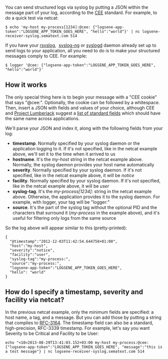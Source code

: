 You can send structured logs via syslog by putting a JSON within the
message part of your log, according to the [CEE](http://cee.mitre.org/)
standard. For example, to do a quick test via
    netcat:

    $ echo 'my-host my-process[1234]:@cee: {"logsene-app-token":"LOGSENE_APP_TOKEN_GOES_HERE", "hello":"world"}' | nc logsene-receiver-syslog.sematext.com 514

If you have your [rsyslog](rsyslog.html),
 [syslog-ng](syslog-ng.html) or
[syslogd](syslogd.html) daemon already set up to send logs to
your application, all you need to do is to make your structured messages
comply to CEE. For
    example:

    $ logger '@cee: {"logsene-app-token":"LOGSENE_APP_TOKEN_GOES_HERE", "hello":"world"}'

## How it works

The only special thing here is to begin your message with a "CEE cookie"
that says "@cee:". Optionally, the cookie can be followed by a
whitespace. Then, insert a JSON with fields and values of your choice,
although CEE and [Project
Lumberjack](https://fedorahosted.org/lumberjack/) suggest a [list of
standard fields](https://fedorahosted.org/lumberjack/wiki/FieldList)
which should have the same name across applications.

We'll parse your JSON and index it, along with the following fields from
your log:

  - **timestamp**. Normally specified by your syslog daemon or the
    application logging to it. If it's not specified, like in the netcat
    example above, we'll set it to the time when it arrived to us
  - **hostname**. It's the *my-host* string in the netcat example above.
    Normally, the syslog daemon provides your host name automatically
  - **severity**. Normally specified by your syslog daemon. If it's not
    specified, like in the netcat example above, it will be *notice*
  - **facility**. Normally specified by your syslog daemon. If it's not
    specified, like in the netcat example above, it will be *user*
  - **syslog-tag**. It's the *my-process\[1234\]:* string in the netcat
    example above. Otherwise, the application provides it to the syslog
    daemon. For example, with logger, your tag will be "logger:"
  - **source**. It's the part of the syslog tag without the optional PID
    and the characters that surround it (*my-process* in the example
    above), and it's useful for filtering only logs from the same source

So the log above will appear similar to this (pretty-printed):

    {
      "@timestamp":"2012-12-03T11:42:54.644758+01:00",
      "host":"my-host",
      "severity":"notice",
      "facility":"user",
      "syslog-tag":"my-process:",
      "source":"my-process:",
      "logsene-app-token":"LOGSENE_APP_TOKEN_GOES_HERE",
      "hello": "world" 
    }

## How do I specify a timestamp, severity and facility via netcat?

In the previous netcat example, only the minimum fields are specified: a
host name, a tag, and a message. But you can add those by putting a
string that complies to
[RFC-3164](https://www.rfc-editor.org/rfc/rfc3164.txt). The timestamp
field can also be a standard, high-precision, RFC-3339 timestamp. For
example, let's say you want Severity to be Critical and Facility to be
User:

    echo "<10>2013-08-29T13:41:03.152+03:00 my-host my-process:@cee: {"logsene-app-token":"LOGSENE_APP_TOKEN_GOES_HERE", "message":"this is a test message"} | nc logsene-receiver-syslog.sematext.com 514

